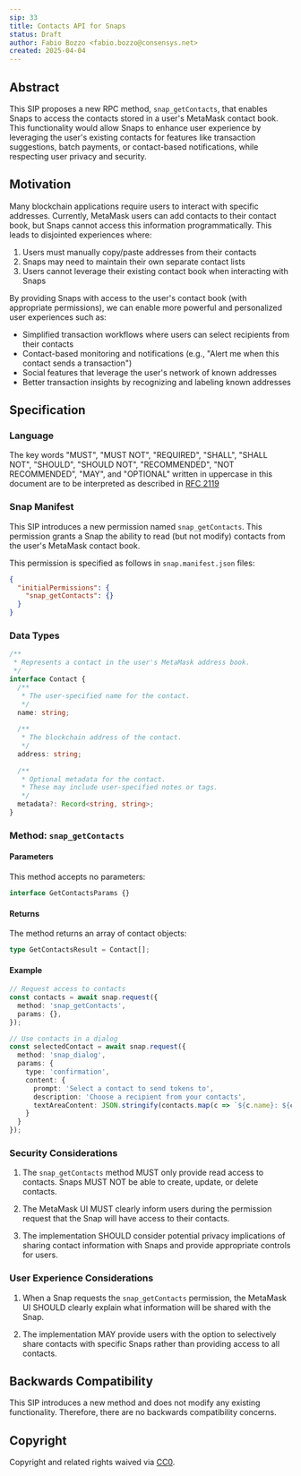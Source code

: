 ```yaml
---
sip: 33
title: Contacts API for Snaps
status: Draft
author: Fabio Bozzo <fabio.bozzo@consensys.net>
created: 2025-04-04
---
```


## Abstract

This SIP proposes a new RPC method, `snap_getContacts`, that enables Snaps to access the contacts stored in a user's MetaMask contact book. This functionality would allow Snaps to enhance user experience by leveraging the user's existing contacts for features like transaction suggestions, batch payments, or contact-based notifications, while respecting user privacy and security.

## Motivation

Many blockchain applications require users to interact with specific addresses. Currently, MetaMask users can add contacts to their contact book, but Snaps cannot access this information programmatically. This leads to disjointed experiences where:

1. Users must manually copy/paste addresses from their contacts
2. Snaps may need to maintain their own separate contact lists
3. Users cannot leverage their existing contact book when interacting with Snaps

By providing Snaps with access to the user's contact book (with appropriate permissions), we can enable more powerful and personalized user experiences such as:

- Simplified transaction workflows where users can select recipients from their contacts
- Contact-based monitoring and notifications (e.g., "Alert me when this contact sends a transaction")
- Social features that leverage the user's network of known addresses
- Better transaction insights by recognizing and labeling known addresses

## Specification

### Language

The key words "MUST", "MUST NOT", "REQUIRED", "SHALL", "SHALL NOT",
"SHOULD", "SHOULD NOT", "RECOMMENDED", "NOT RECOMMENDED", "MAY", and
"OPTIONAL" written in uppercase in this document are to be interpreted as described in [RFC 2119](https://www.ietf.org/rfc/rfc2119.txt)

### Snap Manifest

This SIP introduces a new permission named `snap_getContacts`. This permission grants a Snap the ability to read (but not modify) contacts from the user's MetaMask contact book.

This permission is specified as follows in `snap.manifest.json` files:

```json
{
  "initialPermissions": {
    "snap_getContacts": {}
  }
}
```

### Data Types

```typescript
/**
 * Represents a contact in the user's MetaMask address book.
 */
interface Contact {
  /**
   * The user-specified name for the contact.
   */
  name: string;
  
  /**
   * The blockchain address of the contact.
   */
  address: string;
  
  /**
   * Optional metadata for the contact.
   * These may include user-specified notes or tags.
   */
  metadata?: Record<string, string>;
}
```

### Method: `snap_getContacts`

#### Parameters

This method accepts no parameters:

```typescript
interface GetContactsParams {}
```

#### Returns

The method returns an array of contact objects:

```typescript
type GetContactsResult = Contact[];
```

#### Example

```typescript
// Request access to contacts
const contacts = await snap.request({
  method: 'snap_getContacts',
  params: {},
});

// Use contacts in a dialog
const selectedContact = await snap.request({
  method: 'snap_dialog',
  params: {
    type: 'confirmation',
    content: {
      prompt: 'Select a contact to send tokens to',
      description: 'Choose a recipient from your contacts',
      textAreaContent: JSON.stringify(contacts.map(c => `${c.name}: ${c.address}`), null, 2)
    }
  }
});
```

### Security Considerations

1. The `snap_getContacts` method MUST only provide read access to contacts. Snaps MUST NOT be able to create, update, or delete contacts.

2. The MetaMask UI MUST clearly inform users during the permission request that the Snap will have access to their contacts.

3. The implementation SHOULD consider potential privacy implications of sharing contact information with Snaps and provide appropriate controls for users.

### User Experience Considerations

1. When a Snap requests the `snap_getContacts` permission, the MetaMask UI SHOULD clearly explain what information will be shared with the Snap.

2. The implementation MAY provide users with the option to selectively share contacts with specific Snaps rather than providing access to all contacts.

## Backwards Compatibility

This SIP introduces a new method and does not modify any existing functionality. Therefore, there are no backwards compatibility concerns.

## Copyright

Copyright and related rights waived via [CC0](../LICENSE). 